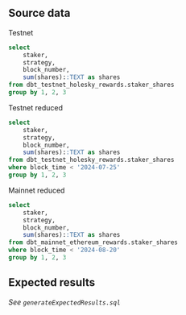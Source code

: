 ## Source data

Testnet
```sql
select
    staker,
    strategy,
    block_number,
    sum(shares)::TEXT as shares
from dbt_testnet_holesky_rewards.staker_shares
group by 1, 2, 3
```

Testnet reduced
```sql
select
    staker,
    strategy,
    block_number,
    sum(shares)::TEXT as shares
from dbt_testnet_holesky_rewards.staker_shares
where block_time < '2024-07-25'
group by 1, 2, 3
```

Mainnet reduced
```sql
select
    staker,
    strategy,
    block_number,
    sum(shares)::TEXT as shares
from dbt_mainnet_ethereum_rewards.staker_shares
where block_time < '2024-08-20'
group by 1, 2, 3

```

## Expected results

_See `generateExpectedResults.sql`_
